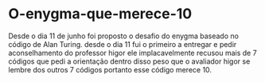 # O-enygma-que-merece-10
Desde o dia 11 de junho foi proposto o desafio do enygma baseado no código de Alan Turing. desde o dia 11 fui o primeiro a entregar e pedir aconselhamento do professor higor ele implacavelmente recusou mais de 7 códigos que pedi a orientação dentro disso peso que o avaliador higor se lembre dos outros 7 códigos portanto esse código merece 10.
